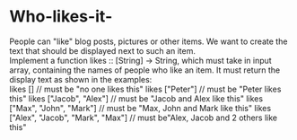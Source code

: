 # Who-likes-it-
People can "like" blog posts, pictures or other items. We want to create the text that should be displayed next to such an item.  
Implement a function likes :: [String] -> String, which must take in input array, containing the names of people who like an item. 
It must return the display text as shown in the examples:  
likes [] 
// must be "no one likes this" likes ["Peter"] 
// must be "Peter likes this" likes ["Jacob", "Alex"] 
// must be "Jacob and Alex like this" likes ["Max", "John", "Mark"] 
// must be "Max, John and Mark like this" likes ["Alex", "Jacob", "Mark", "Max"] 
// must be"Alex, Jacob and 2 others like this" 
